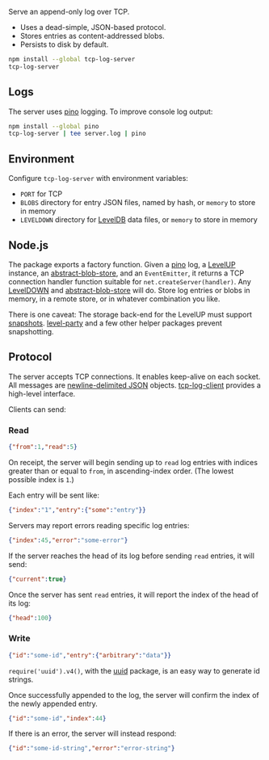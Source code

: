 Serve an append-only log over TCP.

- Uses a dead-simple, JSON-based protocol.
- Stores entries as content-addressed blobs.
- Persists to disk by default.

```bash
npm install --global tcp-log-server
tcp-log-server
```

## Logs

The server uses [pino] logging.  To improve console log output:

```bash
npm install --global pino
tcp-log-server | tee server.log | pino
```

[pino]: https://npmjs.com/packages/pino

## Environment

Configure `tcp-log-server` with environment variables:

- `PORT` for TCP
- `BLOBS` directory for entry JSON files, named by hash, or `memory` to
  store in memory
- `LEVELDOWN` directory for [LevelDB] data files, or `memory` to
  store in memory

[LevelDB]: https://npmjs.com/packages/leveldown

## Node.js

The package exports a factory function.  Given a [pino] log, a
[LevelUP] instance, an [abstract-blob-store], and an `EventEmitter`,
it returns a TCP connection handler function suitable for
`net.createServer(handler)`.  Any [LevelDOWN] and [abstract-blob-store]
will do.  Store log entries or blobs in memory, in a remote store,
or in whatever combination you like.

[LevelUP]: https://npmjs.com/packages/levelup

[abstract-blob-store]: https://npmjs.com/packages/abstract-blob-store

[LevelDOWN]: https://www.npmjs.com/package/abstract-leveldown

There is one caveat: The storage back-end for the LevelUP must support
[snapshots].  [level-party] and a few other helper packages prevent
snapshotting.

[snapshots]: https://github.com/level/leveldown#snapshots

[level-party]: https://www.npmjs.com/package/level-party

## Protocol

The server accepts TCP connections.  It enables keep-alive on each
socket.  All messages are [newline-delimited JSON][ndjson] objects.
[tcp-log-client] provides a high-level interface.

[tcp-log-client]: https://npmjs.com/packages/tcp-log-client

[ndjson]: https://npmjs.com/packages/ndjson

Clients can send:

### Read

```json
{"from":1,"read":5}
```

On receipt, the server will begin sending up to `read` log entries
with indices greater than or equal to `from`, in ascending-index order.
(The lowest possible index is `1`.)

Each entry will be sent like:

```json
{"index":"1","entry":{"some":"entry"}}
```

Servers may report errors reading specific log entries:

```json
{"index":45,"error":"some-error"}
```

If the server reaches the head of its log before sending `read`
entries, it will send:

```json
{"current":true}
```

Once the server has sent `read` entries, it will report the index of
the head of its log:

```json
{"head":100}
```

### Write

```json
{"id":"some-id","entry":{"arbitrary":"data"}}
```

`require('uuid').v4()`, with the [uuid] package, is an easy way to
generate id strings.

[uuid]: https://npmjs.com/packages/uuid

Once successfully appended to the log, the server will confirm the
index of the newly appended entry.

```json
{"id":"some-id","index":44}
```

If there is an error, the server will instead respond:

```json
{"id":"some-id-string","error":"error-string"}
```
